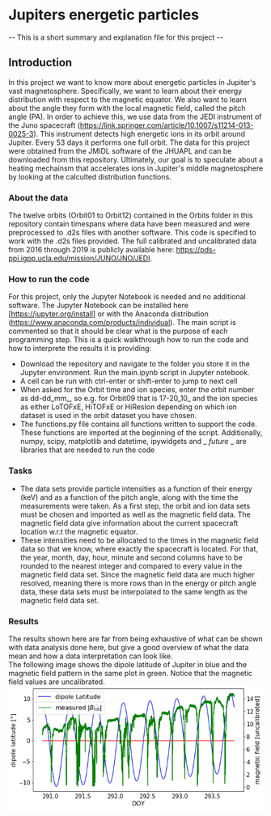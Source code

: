 # Jupiters energetic particles

 -- This is a short summary and explanation file for this project -- 

## Introduction
In this project we want to know more about energetic particles in Jupiter's vast magnetosphere. Specifically, we want to learn about their energy distribution with respect to the magnetic equator. We also want to learn about the angle they form with the local magnetic field, called the pitch angle (PA). In order to achieve this, we use data from the JEDI instrument of the Juno spacecraft (https://link.springer.com/article/10.1007/s11214-013-0025-3). This instrument detects high energetic ions in its orbit around Jupiter. Every 53 days it performs one full orbit. The data for this project were obtained from the JMIDL software of the JHUAPL and can be downloaded from this repository.
Ultimately, our goal is to speculate about a heating mechainsm that accelerates ions in Jupiter's middle magnetosphere by looking at the calculted distribution functions.


### About the data
The twelve orbits (Orbit01 to Orbit12) contained in the Orbits folder in this repository contain timespans where data have been measured and were preprocessed to .d2s files with another software. This code is specified to work with the .d2s files provided. The full calibrated and uncalibrated data from 2016 through 2019 is publicly available here: https://pds-ppi.igpp.ucla.edu/mission/JUNO/JNO/JEDI.


### How to run the code
For this project, only the Jupyter Notebook is needed and no additional software. The Jupyter Notebook can be installed here [https://jupyter.org/install] or with the Anaconda distribution (https://www.anaconda.com/products/individual).
The main script is commented so that it should be clear what is the purpose of each programming step. This is a quick walkthrough how to run the code and how to interprete the results it is providing:
- Download the repository and navigate to the folder you store it in the Jupyter environment. Run the main.ipynb script in Jupyter notebook.
- A cell can be run with ctrl-enter or shift-enter to jump to next cell
- When asked for the Orbit time and ion species, enter the orbit number as dd-dd_mm_, so e.g. for Orbit09 that is 17-20_10_ and the ion species as either LoTOFxE, HiTOFxE or HiResIon depending on which ion dataset is used in the orbit dataset you have chosen. 
- The functions.py file contains all functions written to support the code. These functions are imported at the beginning of the script. Additionally, numpy, scipy, matplotlib and datetime, ipywidgets and _ _future_ _ are libraries that are needed to run the code 

### Tasks
 - The data sets provide particle intensities as a function of their energy (keV) and as a function of the pitch angle, along with the time the measurements were taken. As a first step, the orbit and ion data sets must be chosen and imported as well as the magnetic field data. The magnetic field data give information about the current spacecraft location w.r.t the magnetic equator.
 - These intensities need to be allocated to the times in the magnetic field data so that we know, where exactly the spacecraft is located. For that, the year, month, day, hour, minute and second columns have to be rounded to the nearest integer and compared to every value in the magnetic field data set. Since the magnetic field data are much higher resolved, meaning there is more rows than in the energy or pitch angle data, these data sets must be interpolated to the same length as the magnetic field data set.
 
 
 ### Results
 The results shown here are far from being exhaustive of what can be shown with data analysis done here, but give a good overview of what the data mean and how a data interpretation can look like.<br/>
 The following image shows the dipole latitude of Jupiter in blue and the magnetic field pattern in the same plot in green. Notice that the magnetic field values are uncalibrated.<br/>
 <img src="https://github.com/MichaelSchffl/jupiters_energetic_particles/blob/master/images/Orbit09_magnetic_field.png"> <br/>


